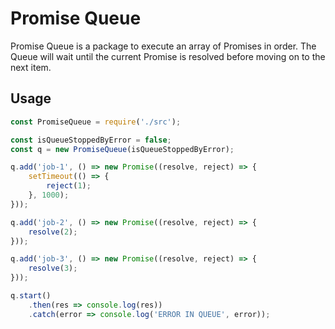 # Promise Queue

Promise Queue is a package to execute an array of Promises in order. The Queue will wait until the current Promise is resolved before moving on to the next item.

## Usage

```javascript
const PromiseQueue = require('./src');

const isQueueStoppedByError = false;
const q = new PromiseQueue(isQueueStoppedByError);

q.add('job-1', () => new Promise((resolve, reject) => {
    setTimeout(() => {
        reject(1);
    }, 1000);
}));

q.add('job-2', () => new Promise((resolve, reject) => {
    resolve(2);
}));

q.add('job-3', () => new Promise((resolve, reject) => {
    resolve(3);
}));

q.start()
    .then(res => console.log(res))
    .catch(error => console.log('ERROR IN QUEUE', error));
```
